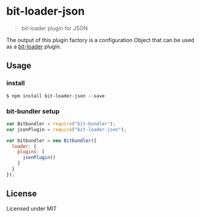 # bit-loader-json
> bit-loader plugin for JSON

The output of this plugin factory is a configuration Object that can be used as a [bit-loader](https://github.com/MiguelCastillo/bit-loader) plugin.

## Usage

### install

```
$ npm install bit-loader-json --save
```

### bit-bundler setup

``` javascript
var Bitbundler = require("bit-bundler");
var jsonPlugin = require("bit-loader-json");

var bitbundler = new Bitbundler({
  loader: {
    plugins: [
      jsonPlugin()
    ]
  }
});
```

## License

Licensed under MIT
